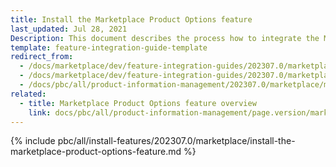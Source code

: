 ```yaml
---
title: Install the Marketplace Product Options feature
last_updated: Jul 28, 2021
Description: This document describes the process how to integrate the Marketplace Product Options feature into a Spryker project.
template: feature-integration-guide-template
redirect_from:
  - /docs/marketplace/dev/feature-integration-guides/202307.0/marketplace-product-option-feature-integration.html
  - /docs/marketplace/dev/feature-integration-guides/202307.0/marketplace-product-options-feature-integration.html
  - /docs/pbc/all/product-information-management/202307.0/marketplace/marketplace-product-options-feature-integration.html
related:
  - title: Marketplace Product Options feature overview
    link: docs/pbc/all/product-information-management/page.version/marketplace/marketplace-product-options-feature-overview.html
---
```


{% include pbc/all/install-features/202307.0/marketplace/install-the-marketplace-product-options-feature.md %} <!-- To edit, see /_includes/pbc/all/install-features/202307.0/marketplace/install-the-marketplace-product-options-feature.md -->
